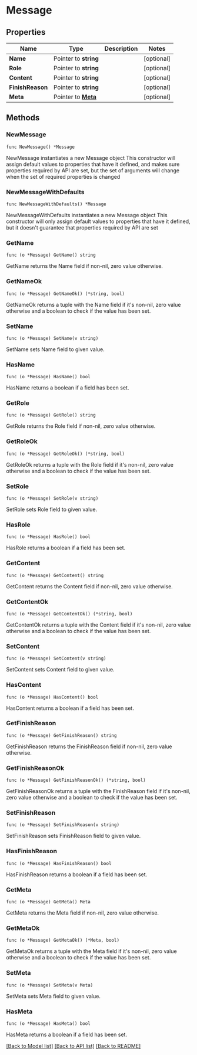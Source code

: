 # Message

## Properties

Name | Type | Description | Notes
------------ | ------------- | ------------- | -------------
**Name** | Pointer to **string** |  | [optional] 
**Role** | Pointer to **string** |  | [optional] 
**Content** | Pointer to **string** |  | [optional] 
**FinishReason** | Pointer to **string** |  | [optional] 
**Meta** | Pointer to [**Meta**](Meta.md) |  | [optional] 

## Methods

### NewMessage

`func NewMessage() *Message`

NewMessage instantiates a new Message object
This constructor will assign default values to properties that have it defined,
and makes sure properties required by API are set, but the set of arguments
will change when the set of required properties is changed

### NewMessageWithDefaults

`func NewMessageWithDefaults() *Message`

NewMessageWithDefaults instantiates a new Message object
This constructor will only assign default values to properties that have it defined,
but it doesn't guarantee that properties required by API are set

### GetName

`func (o *Message) GetName() string`

GetName returns the Name field if non-nil, zero value otherwise.

### GetNameOk

`func (o *Message) GetNameOk() (*string, bool)`

GetNameOk returns a tuple with the Name field if it's non-nil, zero value otherwise
and a boolean to check if the value has been set.

### SetName

`func (o *Message) SetName(v string)`

SetName sets Name field to given value.

### HasName

`func (o *Message) HasName() bool`

HasName returns a boolean if a field has been set.

### GetRole

`func (o *Message) GetRole() string`

GetRole returns the Role field if non-nil, zero value otherwise.

### GetRoleOk

`func (o *Message) GetRoleOk() (*string, bool)`

GetRoleOk returns a tuple with the Role field if it's non-nil, zero value otherwise
and a boolean to check if the value has been set.

### SetRole

`func (o *Message) SetRole(v string)`

SetRole sets Role field to given value.

### HasRole

`func (o *Message) HasRole() bool`

HasRole returns a boolean if a field has been set.

### GetContent

`func (o *Message) GetContent() string`

GetContent returns the Content field if non-nil, zero value otherwise.

### GetContentOk

`func (o *Message) GetContentOk() (*string, bool)`

GetContentOk returns a tuple with the Content field if it's non-nil, zero value otherwise
and a boolean to check if the value has been set.

### SetContent

`func (o *Message) SetContent(v string)`

SetContent sets Content field to given value.

### HasContent

`func (o *Message) HasContent() bool`

HasContent returns a boolean if a field has been set.

### GetFinishReason

`func (o *Message) GetFinishReason() string`

GetFinishReason returns the FinishReason field if non-nil, zero value otherwise.

### GetFinishReasonOk

`func (o *Message) GetFinishReasonOk() (*string, bool)`

GetFinishReasonOk returns a tuple with the FinishReason field if it's non-nil, zero value otherwise
and a boolean to check if the value has been set.

### SetFinishReason

`func (o *Message) SetFinishReason(v string)`

SetFinishReason sets FinishReason field to given value.

### HasFinishReason

`func (o *Message) HasFinishReason() bool`

HasFinishReason returns a boolean if a field has been set.

### GetMeta

`func (o *Message) GetMeta() Meta`

GetMeta returns the Meta field if non-nil, zero value otherwise.

### GetMetaOk

`func (o *Message) GetMetaOk() (*Meta, bool)`

GetMetaOk returns a tuple with the Meta field if it's non-nil, zero value otherwise
and a boolean to check if the value has been set.

### SetMeta

`func (o *Message) SetMeta(v Meta)`

SetMeta sets Meta field to given value.

### HasMeta

`func (o *Message) HasMeta() bool`

HasMeta returns a boolean if a field has been set.


[[Back to Model list]](../README.md#documentation-for-models) [[Back to API list]](../README.md#documentation-for-api-endpoints) [[Back to README]](../README.md)


